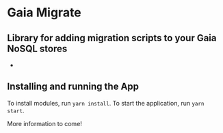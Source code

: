 # Gaia Migrate
## Library for adding migration scripts to your Gaia NoSQL stores
-

## Installing and running the App
To install modules, run `yarn install`.
To start the application, run `yarn start`.

More information to come!
